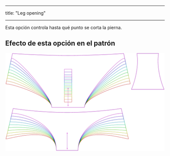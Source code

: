- - -
title: "Leg opening"
- - -

Esta opción controla hasta qué punto se corta la pierna.

## Efecto de esta opción en el patrón

![Esta imagen muestra el efecto de esta opción superponiendo varias variantes que tienen un valor diferente para esta opción](ursula_legopening_sample.svg "Effect of this option on the pattern")
